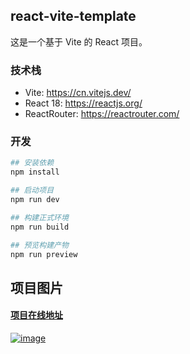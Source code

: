 ## react-vite-template

这是一个基于 Vite 的 React 项目。

### 技术栈

- Vite: https://cn.vitejs.dev/
- React 18: https://reactjs.org/
- ReactRouter: https://reactrouter.com/

### 开发

```bash
## 安装依赖
npm install

## 启动项目
npm run dev

## 构建正式环境
npm run build

## 预览构建产物
npm run preview
```

## 项目图片

#### [项目在线地址](https://eele.ga/)

[![image](https://img.ukx.cn/abcdocker/2022/07/14/55580168bb9d2/55580168bb9d2.png)](https://img.ukx.cn/abcdocker/2022/07/14/55580168bb9d2/55580168bb9d2.png)
